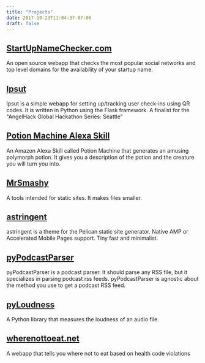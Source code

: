 ```yaml
---
title: "Projects"
date: 2017-10-23T11:04:37-07:00
draft: false
---
```


## [StartUpNameChecker.com](https://startupnamechecker.com/)
An open source webapp that checks the most popular social networks and top level domains for the availability of your startup name.

## [Ipsut](https://github.com/ipsut/ipsut)
Ipsut is a simple webapp for setting up/tracking user check-ins using QR codes. It is written in Python using the Flask framework. A finalist for the "AngelHack Global Hackathon Series: Seattle"

## [Potion Machine Alexa Skill](http://alexa.amazon.com/spa/index.html?lipi=urn:li:page:d_flagship3_profile_view_base;ec5qlkoiSKuvmTuEq8MXtA==#skills/dp/B071PF83J1/?ref=skill_dsk_skb_sr_0)
An Amazon Alexa Skill called Potion Machine that generates an amusing polymorph potion. It gives you a description of the potion and the creature you will turn you into.

## [MrSmashy](https://github.com/jrigden/MrSmashy)
A tools intended for static sites. It makes files smaller.

## [astringent](https://github.com/jrigden/astringent)
astringent is a theme for the Pelican static site generator. Native AMP or Accelerated Mobile Pages support. Tiny fast and minimalist.

## [pyPodcastParser](https://github.com/jrigden/pyPodcastParser)
pyPodcastParser is a podcast parser. It should parse any RSS file, but it specializes in parsing podcast rss feeds. pyPodcastParser is agnostic about the method you use to get a podcast RSS feed.

## [pyLoudness](https://github.com/jrigden/pyloudness)
A Python library that measures the loudness of an audio file.

## [wherenottoeat.net](https://wherenottoeat.net/)
A webapp that tells you where not to eat based on health code violations
